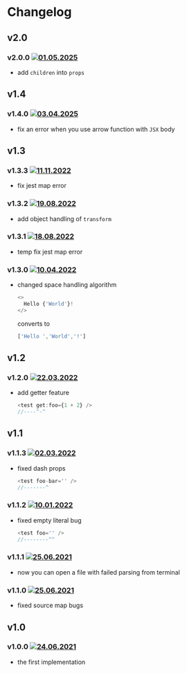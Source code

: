# Changelog

## v2.0

### v2.0.0 [![01.05.2025](https://img.shields.io/date/1746120186)](https://github.com/d8corp/innet-jsx/tree/v2.0.0)

- add `children` into `props`

## v1.4

### v1.4.0 [![03.04.2025](https://img.shields.io/date/1743628601)](https://github.com/d8corp/innet-jsx/tree/v1.4.0)

- fix an error when you use arrow function with `JSX` body

## v1.3

### v1.3.3 [![11.11.2022](https://img.shields.io/date/1668166492)](https://github.com/d8corp/innet-jsx/tree/v1.3.3)

- fix jest map error

### v1.3.2 [![19.08.2022](https://img.shields.io/date/1660896288)](https://github.com/d8corp/innet-jsx/tree/v1.3.2)

- add object handling of `transform`

### v1.3.1 [![18.08.2022](https://img.shields.io/date/1660840746)](https://github.com/d8corp/innet-jsx/tree/v1.3.1)

- temp fix jest map error

### v1.3.0 [![10.04.2022](https://img.shields.io/date/1649587842)](https://github.com/d8corp/innet-jsx/tree/v1.3.0)

- changed space handling algorithm
  ```typescript jsx
  <>
    Hello {'World'}!
  </>
  ```
  converts to
  ```typescript jsx
  ['Hello ','World','!']
  ```

## v1.2

### v1.2.0 [![22.03.2022](https://img.shields.io/date/1647978691)](https://github.com/d8corp/innet-jsx/tree/v1.2.0)
- add getter feature
  ```typescript jsx
  <test get:foo={1 + 2} />
  //----^-^
  ```

## v1.1

### v1.1.3 [![02.03.2022](https://img.shields.io/date/1646170118)](https://github.com/d8corp/innet-jsx/tree/v1.1.3)
- fixed dash props
  ```typescript jsx
  <test foo-bar='' />
  //-------^
  ```

### v1.1.2 [![10.01.2022](https://img.shields.io/date/1641846763)](https://github.com/d8corp/innet-jsx/tree/v1.1.2)
- fixed empty literal bug
  ```typescript jsx
  <test foo='' />
  //--------^^
  ```

### v1.1.1 [![25.06.2021](https://img.shields.io/date/1624793291)](https://github.com/d8corp/innet-jsx/tree/v1.1.1)
- now you can open a file with failed parsing from terminal

### v1.1.0 [![25.06.2021](https://img.shields.io/date/1624632591)](https://github.com/d8corp/innet-jsx/tree/v1.1.0)
- fixed source map bugs

## v1.0

### v1.0.0 [![24.06.2021](https://img.shields.io/date/1624547959)](https://github.com/d8corp/innet-jsx/tree/v1.0.0)
- the first implementation
